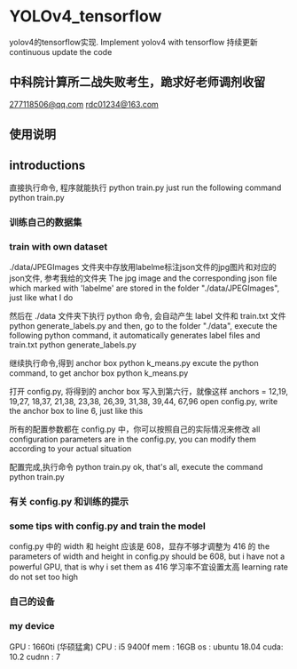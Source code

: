 # YOLOv4_tensorflow
yolov4的tensorflow实现. 
Implement yolov4 with tensorflow
持续更新
continuous update the code
## 中科院计算所二战失败考生，跪求好老师调剂收留
277118506@qq.com
rdc01234@163.com
## 使用说明
## introductions
直接执行命令, 程序就能执行
python train.py
just run the following command
python train.py
### 训练自己的数据集
### train with own dataset
./data/JPEGImages 文件夹中存放用labelme标注json文件的jpg图片和对应的json文件, 参考我给的文件夹
The jpg image and the corresponding json file which marked with 'labelme' are stored in the folder "./data/JPEGImages", just like what I do

然后在 ./data 文件夹下执行 python 命令, 会自动产生 label 文件和 train.txt 文件
python generate_labels.py
and then, go to the folder "./data", execute the following python command, it automatically generates label files and train.txt
python generate_labels.py

继续执行命令,得到 anchor box
python k_means.py
excute the python command, to get anchor box
python k_means.py

打开 config.py, 将得到的 anchor box 写入到第六行，就像这样
anchors = 12,19, 19,27, 18,37, 21,38, 23,38, 26,39, 31,38, 39,44, 67,96
open config.py, write the anchor box to line 6, just like this

所有的配置参数都在 config.py 中，你可以按照自己的实际情况来修改
all configuration parameters are in the config.py, you can modify them according to your actual situation

配置完成,执行命令
python train.py
ok, that's all, execute the command
python train.py

### 有关 config.py 和训练的提示
### some tips with config.py and train the model
config.py 中的 width 和 height 应该是 608，显存不够才调整为 416 的
the parameters of width and height in config.py should be 608, but i have not a powerful GPU, that is why i set them as 416
学习率不宜设置太高
learning rate do not set too high

### 自己的设备
### my device
GPU : 1660ti (华硕猛禽)
CPU : i5 9400f
mem : 16GB
os  : ubuntu 18.04
cuda: 10.2
cudnn : 7

